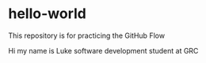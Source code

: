 # hello-world
This repository is for practicing the GitHub Flow

Hi my name is Luke software development student at GRC 
